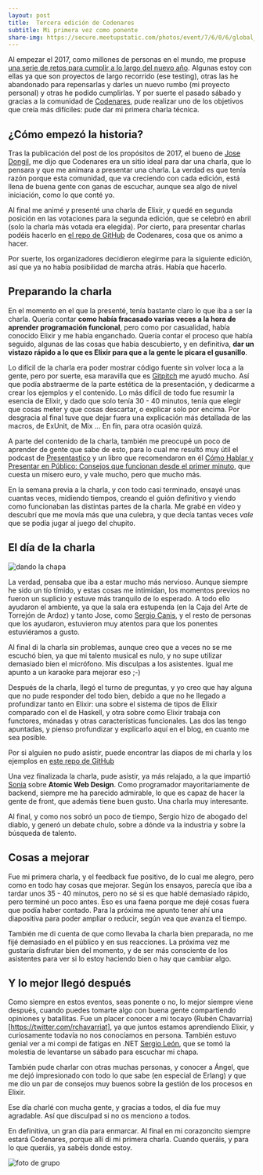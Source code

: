 ```yaml
---
layout: post
title:  Tercera edición de Codenares
subtitle: Mi primera vez como ponente
share-img: https://secure.meetupstatic.com/photos/event/7/6/0/6/global_456510214.jpeg
---
```


Al empezar el 2017, como millones de personas en el mundo, me propuse [una serie de retos para cumplir a lo largo del nuevo año](http://charlascylon.com/2017-01-10-objetivos-para-2017). Algunas estoy con ellas ya que son proyectos de largo recorrido (ese testing), otras las he abandonado para repensarlas y darles un nuevo rumbo (mi proyecto personal) y otras he podido cumplirlas. Y por suerte el pasado sábado y gracias a la comunidad de [Codenares](https://www.meetup.com/es-ES/codenares/), pude realizar uno de los objetivos que creía más difíciles: pude dar mi primera charla técnica.

## ¿Cómo empezó la historia?

Tras la publicación del post de los propósitos de 2017, el bueno de [Jose Dongil](https://twitter.com/jdonsan), me dijo que Codenares era un sitio ideal para dar una charla, que lo pensara y que me animara a presentar una charla. La verdad es que tenía razón porque esta comunidad, que va creciendo con cada edición, está llena de buena gente con ganas de escuchar, aunque sea algo de nivel iniciación, como lo que conté yo.

Al final me animé y presenté una charla de Elixir, y quedé en segunda posición en las votaciones para la segunda edición, que se celebró en abril (solo la charla más votada era elegida). Por cierto, para presentar charlas podéis hacerlo en [el repo de GitHub](https://github.com/codenares/codenares/blob/master/charlas.md) de Codenares, cosa que os animo a hacer. 

Por suerte, los organizadores decidieron elegirme para la siguiente edición, así que ya no había posibilidad de marcha atrás. Había que hacerlo.


## Preparando la charla

En el momento en el que la presenté, tenía bastante claro lo que iba a ser la charla. Quería contar **como había fracasado varias veces a la hora de aprender programación funcional**, pero como por casualidad, había conocido Elixir y me había enganchado. Quería contar el proceso que había seguido, algunas de las cosas que había descubierto, y en definitiva, **dar un vistazo rápido a  lo que es Elixir para que a la gente le picara el gusanillo**.

Lo difícil de la charla era poder mostrar código fuente sin volver loca a la gente, pero por suerte, esa maravilla que es [Gitpitch](https://gitpitch.com/) me ayudó mucho. Así que podía abstraerme de la parte estética de la presentación, y dedicarme a crear los ejemplos y el contenido. Lo más difícil de todo fue resumir la esencia de Elixir, y dado que solo tenía 30 - 40 minutos, tenía que elegir que cosas meter y que cosas descartar, o explicar solo por encima. Por desgracia al final tuve que dejar fuera una explicación más detallada de las macros, de ExUnit, de Mix ... En fin, para otra ocasión quizá.

A parte del contenido de la charla, también me preocupé un poco de aprender de gente que sabe de esto, para lo cual me resultó muy útil el podcast de [Presentastico](http://presentastico.com/) y un libro que recomendaron en él [Cómo Hablar y Presentar en Público: Consejos que funcionan desde el primer minuto](https://www.amazon.es/C%C3%B3mo-Hablar-Presentar-P%C3%BAblico-funcionan-ebook/dp/B01HU8ZTSW/ref=sr_1_1?s=books&ie=UTF8&qid=1497297727&sr=1-1&keywords=carlos+salas), que cuesta un mísero euro, y vale mucho, pero que mucho más.

En la semana previa a la charla, y con todo casi terminado, ensayé unas cuantas veces, midiendo tiempos, creando el guión definitivo y viendo como funcionaban las distintas partes de la charla. Me grabé en vídeo y descubrí que me movía más que una culebra, y que decía tantas veces *vale* que se podía jugar al juego del chupito.


## El día de la charla

![dando la chapa](img/posts/2017/codenares3)

La verdad, pensaba que iba a estar mucho más nervioso. Aunque siempre he sido un tío tímido, y estas cosas me intimidan, los momentos previos no fueron un suplicio y estuve más tranquilo de lo esperado. A todo ello ayudaron el ambiente, ya que la sala era estupenda (en la Caja del Arte de Torrejón de Ardoz) y tanto Jose, como [Sergio Canis](https://twitter.com/sergcns), y el resto de personas que los ayudaron, estuvieron muy atentos para que los ponentes estuviéramos a gusto.

Al final di la charla sin problemas, aunque creo que a veces no se me escuchó bien, ya que mi talento musical es nulo, y no supe utilizar demasiado bien el micrófono. Mis disculpas a los asistentes. Igual me apunto a un karaoke para mejorar eso ;-)

Después de la charla, llegó el turno de preguntas, y yo creo que hay alguna que no pude responder del todo bien, debido a que no he llegado a profundizar tanto en Elixir: una sobre el sistema de tipos de Elixir comparado con el de Haskell, y otra sobre como Elixir trabaja con functores, mónadas y otras características funcionales. Las dos las tengo apuntadas, y pienso profundizar y explicarlo aquí en el blog, en cuanto me sea posible.

Por si alguien no pudo asistir, puede encontrar las diapos de mi charla y los ejemplos en [este repo de GitHub](https://github.com/rubenfa/codenares_elixir)

Una vez finalizada la charla, pude asistir, ya más relajado, a la que impartió [Sonia](https://twitter.com/nonlessorganic) sobre **Atomic Web Design**. Como programador mayoritariamente de backend, siempre me ha parecido admirable, lo que es capaz de hacer la gente de front, que además tiene buen gusto. Una charla muy interesante.

Al final, y como nos sobró un poco de tiempo, Sergio hizo de abogado del diablo, y generó un debate chulo, sobre a dónde va la industria y sobre la búsqueda de talento.


## Cosas a mejorar

Fue mi primera charla, y el feedback fue positivo, de lo cual me alegro, pero como en todo hay cosas que mejorar. Según los ensayos, parecía que iba a tardar unos 35 - 40 minutos, pero no sé si es que hablé demasiado rápido, pero terminé un poco antes. Eso es una faena porque me dejé cosas fuera que podía haber contado. Para la próxima me apunto tener ahí una diapositiva para poder ampliar o reducir, según vea que avanza el tiempo.

También me di cuenta de que como llevaba la charla bien preparada, no me fijé demasiado en el público y en sus reacciones. La próxima vez me gustaría disfrutar bien del momento, y de ser más consciente de los asistentes para ver si lo estoy haciendo bien o hay que cambiar algo.


## Y lo mejor llegó después

Como siempre en estos eventos, seas ponente o no, lo mejor siempre viene después, cuando puedes tomarte algo con buena gente compartiendo opiniones y batallitas. Fue un placer conocer a mi tocayo (Rubén Chavarría)[https://twitter.com/rchavarriat], ya que juntos estamos aprendiendo Elixir, y curiosamente todavía no nos conocíamos en persona. También estuvo genial ver a mi compi de fatigas en .NET [Sergio León](https://twitter.com/panicoenlaxbox), que se tomó la molestia de levantarse un sábado para escuchar mi chapa.

También pude charlar con otras muchas personas, y conocer a Ángel, que me dejó impresionado con todo lo que sabe (en especial de Erlang) y que me dio un par de consejos muy buenos sobre la gestión de los procesos en Elixir. 

Ese día charlé con mucha gente, y gracias a todos, el día fue muy agradable. Así que disculpad si no os menciono a todos.

En definitiva, un gran día para enmarcar. Al final en mi corazoncito siempre estará Codenares, porque allí di mi primera charla. Cuando queráis, y para lo que queráis, ya sabéis donde estoy.

![foto de grupo](img/posts/2017/codenares4)
